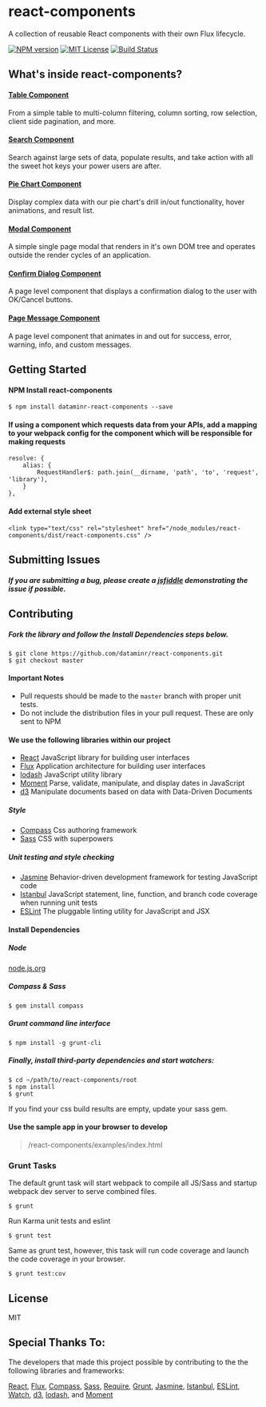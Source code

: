 # react-components

A collection of reusable React components with their own Flux lifecycle.

[![NPM version][npm-image]][npm-url] [![MIT License][license-image]][license-url] [![Build Status][travis-image]][travis-url]

## What's inside react-components?

#### [Table Component](./docs/table.md)

From a simple table to multi-column filtering, column sorting, row selection, client side pagination, and more.

#### [Search Component](./docs/search.md)

Search against large sets of data, populate results, and take action with all the sweet hot keys your power users are after.

#### [Pie Chart Component](./docs/piechart.md)

Display complex data with our pie chart's drill in/out functionality, hover animations, and result list.

#### [Modal Component](./docs/modal.md)

A simple single page modal that renders in it's own DOM tree and operates outside the render cycles of an application.

#### [Confirm Dialog Component](./docs/confirmdialog.md)

A page level component that displays a confirmation dialog to the user with OK/Cancel buttons.

#### [Page Message Component](./docs/pagemessage.md)

A page level component that animates in and out for success, error, warning, info, and custom messages.

## Getting Started

#### NPM Install react-components

```
$ npm install dataminr-react-components --save
```

#### If using a component which requests data from your APIs, add a mapping to your webpack config for the component which will be responsible for making requests
```
resolve: {
    alias: {
        RequestHandler$: path.join(__dirname, 'path', 'to', 'request', 'library'),
    }
},
```

#### Add external style sheet
```
<link type="text/css" rel="stylesheet" href="/node_modules/react-components/dist/react-components.css" />
```

## Submitting Issues

##### If you are submitting a bug, please create a [jsfiddle](http://jsfiddle.net/) demonstrating the issue if possible.

## Contributing

##### Fork the library and follow the Install Dependencies steps below.

```
$ git clone https://github.com/dataminr/react-components.git
$ git checkout master
```

#### Important Notes

* Pull requests should be made to the `master` branch with proper unit tests.
* Do not include the distribution files in your pull request. These are only sent to NPM

#### We use the following libraries within our project

* [React](http://facebook.github.io/react/) JavaScript library for building user interfaces
* [Flux](https://facebook.github.io/flux/) Application architecture for building user interfaces
* [lodash](https://lodash.com/docs) JavaScript utility library
* [Moment](http://momentjs.com/docs/) Parse, validate, manipulate, and display dates in JavaScript
* [d3](http://d3js.org/) Manipulate documents based on data with Data-Driven Documents

##### Style

* [Compass](http://compass-style.org/) Css authoring framework
* [Sass](http://sass-lang.com/) CSS with superpowers

##### Unit testing and style checking

* [Jasmine](http://jasmine.github.io/2.2/introduction.html) Behavior-driven development framework for testing JavaScript code
* [Istanbul](https://github.com/gotwarlost/istanbul) JavaScript statement, line, function, and branch code coverage when running unit tests
* [ESLint](http://eslint.org/) The pluggable linting utility for JavaScript and JSX

#### Install Dependencies

##### Node

[node.js.org](nodejs.org)

##### Compass & Sass

```
$ gem install compass
```

##### Grunt command line interface

```
$ npm install -g grunt-cli
```

##### Finally, install third-party dependencies and start watchers:

```
$ cd ~/path/to/react-components/root
$ npm install
$ grunt
```

If you find your css build results are empty, update your sass gem.

#### Use the sample app in your browser to develop

> /react-components/examples/index.html

### Grunt Tasks

The default grunt task will start webpack to compile all JS/Sass and startup webpack dev server to serve combined files.

```
$ grunt
```

Run Karma unit tests and eslint

```
$ grunt test
```

Same as grunt test, however, this task will run code coverage and launch the code coverage in your browser.

```
$ grunt test:cov
```

## License

MIT

## Special Thanks To:

The developers that made this project possible by contributing to the the following libraries and frameworks:

[React](http://facebook.github.io/react/), [Flux](https://facebook.github.io/flux/), [Compass](http://compass-style.org/),
[Sass](http://sass-lang.com/), [Require](http://requirejs.org/), [Grunt](http://gruntjs.com/), [Jasmine](http://jasmine.github.io/2.2/introduction.html),
[Istanbul](https://github.com/gotwarlost/istanbul), [ESLint](http://eslint.org/), [Watch](https://github.com/gruntjs/grunt-contrib-watch),
[d3](http://d3js.org/), [lodash](https://lodash.com/docs), and [Moment](http://momentjs.com/docs/)

[npm-image]: https://badge.fury.io/js/dataminr-react-components.svg
[npm-url]: https://www.npmjs.com/package/dataminr-react-components

[license-image]: http://img.shields.io/badge/license-MIT-blue.svg?style=flat
[license-url]: LICENSE

[travis-url]: https://travis-ci.org/dataminr/react-components
[travis-image]: https://travis-ci.org/dataminr/react-components.svg?branch=master
